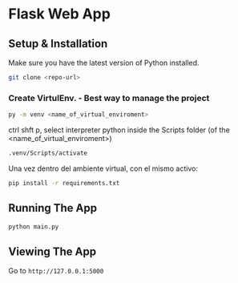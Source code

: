 # Flask Web App

## Setup & Installation

Make sure you have the latest version of Python installed.

```bash
git clone <repo-url>
```


### Create VirtulEnv. - Best way to manage the project 


```bash
py -m venv <name_of_virtual_enviroment>
```

ctrl shft p, select interpreter python  inside the Scripts folder (of the <name_of_virtual_enviroment>)

```bash
.venv/Scripts/activate
```

Una vez dentro del ambiente virtual, con el mismo activo:

```bash
pip install -r requirements.txt
```

## Running The App

```bash
python main.py
```

## Viewing The App

Go to `http://127.0.0.1:5000`



